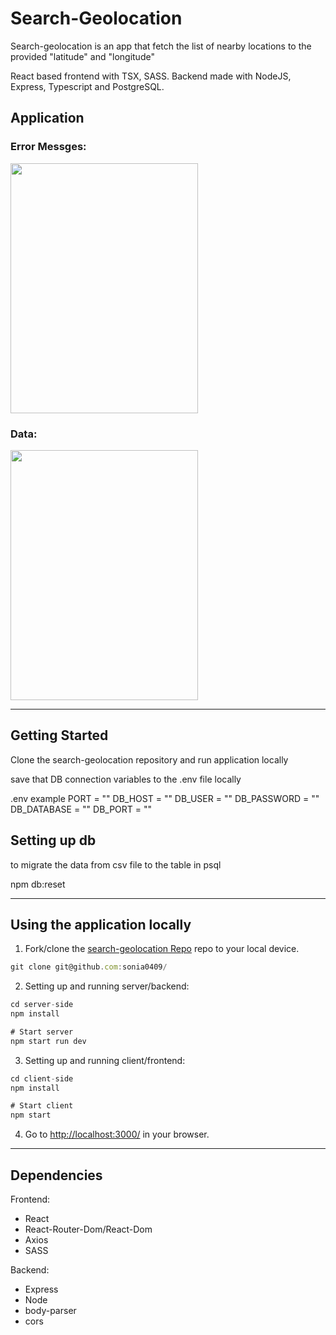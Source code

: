 # Search-Geolocation

Search-geolocation is an app that fetch the list of nearby locations to the provided "latitude" and "longitude"

React based frontend with TSX, SASS. Backend made with NodeJS, Express, Typescript and PostgreSQL.


## Application
### Error Messges:
<img src="https://github.com/sonia0409/StayFit/blob/master/docs/login.png?raw=true" width="300" height="400" />

### Data:

<img src="https://github.com/sonia0409/StayFit/blob/master/docs/dashboard.gif?raw=true" width="300" height="400" />



___
## Getting Started


Clone the search-geolocation repository and run application locally

save that DB connection variables to the .env file locally

.env example
PORT = ""
DB_HOST = "" 
DB_USER = ""
DB_PASSWORD = "" 
DB_DATABASE = ""
DB_PORT = ""

## Setting up db
to migrate the data from csv file to the table in psql

npm db:reset 

___

## Using the application locally

1. Fork/clone the [search-geolocation Repo](https://github.com/sonia0409/) repo to your local device.

```js
git clone git@github.com:sonia0409/
```

2. Setting up and running server/backend:
```js
cd server-side
npm install

# Start server
npm start run dev
```

3. Setting up and running client/frontend:
```js
cd client-side
npm install

# Start client
npm start
```

4. Go to <http://localhost:3000/> in your browser.

___
## Dependencies

Frontend:
- React
- React-Router-Dom/React-Dom
- Axios
- SASS

Backend:
- Express
- Node
- body-parser
- cors